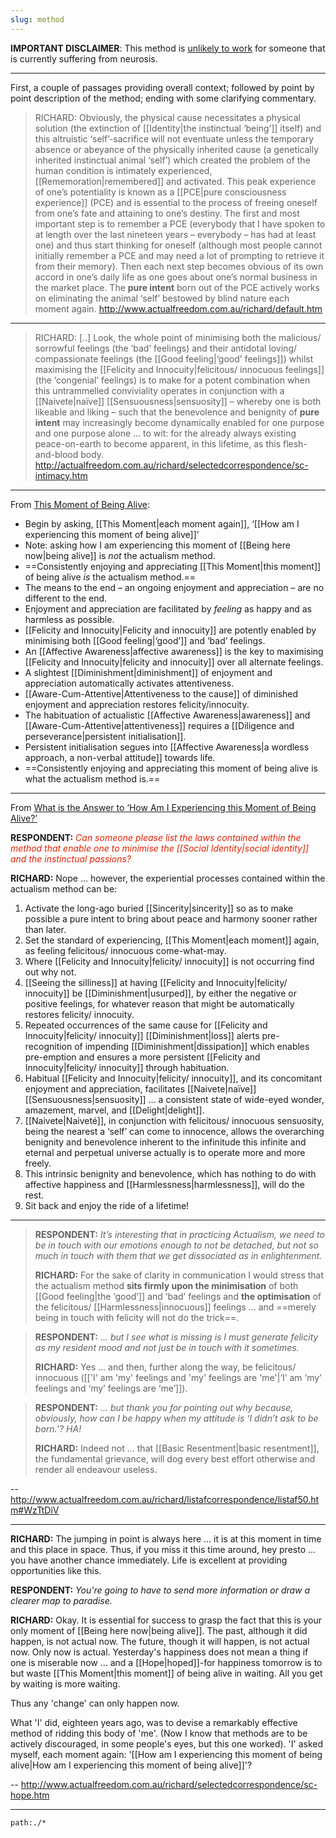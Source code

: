 ```yaml
---
slug: method
---
```


**IMPORTANT DISCLAIMER**: This method is [unlikely to work](http://actualfreedom.com.au/sundry/disclaimer.htm) for someone that is currently suffering from neurosis.

---

First, a couple of passages providing overall context; followed by point by point description of the method; ending with some clarifying commentary.

> RICHARD: Obviously, the physical cause necessitates a physical solution (the extinction of [[Identity|the instinctual ‘being’]] itself) and this altruistic ‘self’-sacrifice will not eventuate unless the temporary absence or abeyance of the physically inherited cause (a genetically inherited instinctual animal ‘self’) which created the problem of the human condition is intimately experienced, [[Rememoration|remembered]] and activated. This peak experience of one’s potentiality is known as a [[PCE|pure consciousness experience]] (PCE) and is essential to the process of freeing oneself from one’s fate and attaining to one’s destiny. The first and most important step is to remember a PCE (everybody that I have spoken to at length over the last nineteen years – everybody – has had at least one) and thus start thinking for oneself (although most people cannot initially remember a PCE and may need a lot of prompting to retrieve it from their memory). Then each next step becomes obvious of its own accord in one’s daily life as one goes about one’s normal business in the market place. The **pure intent** born out of the PCE actively works on eliminating the animal ‘self’ bestowed by blind nature each moment again. http://www.actualfreedom.com.au/richard/default.htm

---

> RICHARD: [..] Look, the whole point of minimising both the malicious/ sorrowful feelings (the ‘bad’ feelings) and their antidotal loving/ compassionate feelings (the [[Good feeling|‘good’ feelings]]) whilst maximising the [[Felicity and Innocuity|felicitous/ innocuous feelings]] (the ‘congenial’ feelings) is to make for a potent combination when this untrammelled conviviality operates in conjunction with a [[Naivete|naïve]] [[Sensuousness|sensuosity]] – whereby one is both likeable and liking – such that the benevolence and benignity of **pure intent** may increasingly become dynamically enabled for one purpose and one purpose alone ... to wit: for the already always existing peace-on-earth to become apparent, in this lifetime, as this flesh-and-blood body. http://actualfreedom.com.au/richard/selectedcorrespondence/sc-intimacy.htm
> 
---

From [This Moment of Being Alive](http://www.actualfreedom.com.au/richard/articles/thismomentofbeingalive.htm): 

- Begin by asking, [[This Moment|each moment again]], ‘[[How am I experiencing this moment of being alive]]’
- Note: asking how I am experiencing this moment of [[Being here now|being alive]] is *not* the actualism method.
- ==Consistently enjoying and appreciating [[This Moment|this moment]] of being alive *is* the actualism method.==
- The means to the end – an ongoing enjoyment and appreciation – are no different to the end.
- Enjoyment and appreciation are facilitated by *feeling* as happy and as harmless as possible.
- [[Felicity and Innocuity|Felicity and innocuity]] are potently enabled by minimising both [[Good feeling|‘good’]] and ‘bad’ feelings.
- An [[Affective Awareness|affective awareness]] is the key to maximising [[Felicity and Innocuity|felicity and innocuity]] over all alternate feelings.
- A slightest [[Diminishment|diminishment]] of enjoyment and appreciation automatically activates attentiveness.
- [[Aware-Cum-Attentive|Attentiveness to the cause]] of diminished enjoyment and appreciation restores felicity/innocuity.
- The habituation of actualistic [[Affective Awareness|awareness]] and [[Aware-Cum-Attentive|attentiveness]] requires a [[Diligence and perseverance|persistent initialisation]].
- Persistent initialisation segues into [[Affective Awareness|a wordless approach, a non-verbal attitude]] towards life.
- ==Consistently enjoying and appreciating this moment of being alive is what the actualism method is.==

---

From [What is the Answer to ‘How Am I Experiencing this Moment of Being Alive?’](http://www.actualfreedom.com.au/sundry/frequentquestions/FAQ20a.htm)

**RESPONDENT:** _<font color="#DD2200">Can someone please list the laws contained within the method that enable one to minimise the [[Social Identity|social identity]] and the instinctual passions?</font>_

**RICHARD:** Nope ... however, the experiential processes contained within the actualism method can be:

1. Activate the long-ago buried [[Sincerity|sincerity]] so as to make possible a pure intent to bring about peace and harmony sooner rather than later.  
2. Set the standard of experiencing, [[This Moment|each moment]] again, as feeling felicitous/ innocuous come-what-may.  
3. Where [[Felicity and Innocuity|felicity/ innocuity]] is not occurring find out why not.  
4. [[Seeing the silliness]] at having [[Felicity and Innocuity|felicity/ innocuity]] be [[Diminishment|usurped]], by either the negative or positive feelings, for whatever reason that might be automatically restores felicity/ innocuity.  
5. Repeated occurrences of the same cause for [[Felicity and Innocuity|felicity/ innocuity]] [[Diminishment|loss]] alerts pre-recognition of impending [[Diminishment|dissipation]] which enables pre-emption and ensures a more persistent [[Felicity and Innocuity|felicity/ innocuity]] through habituation.  
6. Habitual [[Felicity and Innocuity|felicity/ innocuity]], and its concomitant enjoyment and appreciation, facilitates [[Naivete|naïve]] [[Sensuousness|sensuosity]] ... a consistent state of wide-eyed wonder, amazement, marvel, and [[Delight|delight]].  
7. [[Naivete|Naiveté]], in conjunction with felicitous/ innocuous sensuosity, being the nearest a ‘self’ can come to innocence, allows the overarching benignity and benevolence inherent to the infinitude this infinite and eternal and perpetual universe actually is to operate more and more freely.  
8. This intrinsic benignity and benevolence, which has nothing to do with affective happiness and [[Harmlessness|harmlessness]], will do the rest.  
9. Sit back and enjoy the ride of a lifetime!

---

> **RESPONDENT:** _It’s interesting that in practicing Actualism, we need to be in touch with our emotions enough to not be detached, but not so much in touch with them that we get dissociated as in enlightenment._
> 
> **RICHARD:** For the sake of clarity in communication I would stress that the actualism method **sits firmly upon the minimisation** of both [[Good feeling|the ‘good’]] and ‘bad’ feelings and **the optimisation** of the felicitous/ [[Harmlessness|innocuous]] feelings ... and ==merely being in touch with felicity will not do the trick==.

> **RESPONDENT:** _... but I see what is missing is I must generate felicity as my resident mood and not just be in touch with it sometimes._
> 
> **RICHARD:** Yes ... and then, further along the way, be felicitous/ innocuous ([['I' am 'my' feelings and 'my' feelings are 'me'|‘I’ am ‘my’ feelings and ‘my’ feelings are ‘me’]]).

> **RESPONDENT:** _... but thank you for pointing out why because, obviously, how can I be happy when my attitude is ‘I didn’t ask to be born.’? HA!_
> 
> **RICHARD:** Indeed not ... that [[Basic Resentment|basic resentment]], the fundamental grievance, will dog every best effort otherwise and render all endeavour useless.

-- http://www.actualfreedom.com.au/richard/listafcorrespondence/listaf50.htm#WzTtDiV

---


**RICHARD:** The jumping in point is always here ... it is at this moment in time and this place in space. Thus, if you miss it this time around, hey presto ... you have another chance immediately. Life is excellent at providing opportunities like this.

**RESPONDENT:** *You're going to have to send more information or draw a clearer map to paradise.*

**RICHARD:** Okay. It is essential for success to grasp the fact that this is your only moment of [[Being here now|being alive]]. The past, although it did happen, is not actual now. The future, though it will happen, is not actual now. Only now is actual. Yesterday's happiness does not mean a thing if one is miserable now ... and a [[Hope|hoped]]-for happiness tomorrow is to but waste [[This Moment|this moment]] of being alive in waiting. All you get by waiting is more waiting.

Thus any 'change' can only happen now.

What 'I' did, eighteen years ago, was to devise a remarkably effective method of ridding this body of 'me'. (Now I know that methods are to be actively discouraged, in some people's eyes, but this one worked). 'I' asked myself, each moment again: '[[How am I experiencing this moment of being alive|How am I experiencing this moment of being alive]]'?

-- http://www.actualfreedom.com.au/richard/selectedcorrespondence/sc-hope.htm

---

```query
path:./*
```

